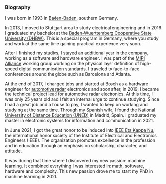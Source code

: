 ### Biography

I was born in 1993 in [Baden-Baden](https://en.wikipedia.org/wiki/Baden-Baden), southern Germany. 

In 2013, I moved to Stuttgart area to study electrical engineering and in 2016 I graduated my bachelor at 
the [Baden-Wuerttemberg Cooperative State University (DHBW)](https://www.dhbw-stuttgart.de/horb/en/). This is a special program in Germany, where
you study and work at the same time gaining practical experience very soon. 

After I finished my studies, I stayed an additional year in the company, working as a software and hardware engineer. I was part of the [MIPI Alliance](https://www.mipi.org/) 
working group working on the physical layer definition of high-speed digital communication standards. I traveled to face-to-face conferences around the globe such as Barcelona and Atlanta.

At the end of 2017, I changed jobs and started at Bosch as a hardware engineer for [automotive radar](https://www.bosch-mobility-solutions.com/en/solutions/sensors/front-radar-sensor/) 
electronics and soon after, in 2019, I became the technical project lead for automotive radar electronics. At this time, I was only 25 years old and I felt an internal urge
to continue studying. Since I had a great job and a house to pay, I wanted to keep on working and studying at the same time. Through my Spanish wife, I found the 
[National University of Distance Education (UNED)](https://www.uned.es/universidad/inicio/en/) in Madrid, Spain. I graduated my master in electronic systems for information 
and communication in 2021. 

In June 2021, I got the great honor to be induced into [IEEE Eta Kappa Nu](https://hkn.ieee.org/), the international honor society of the Institute of Electrical and Electronics Engineers (IEEE). 
The organization promotes excellence in the profession and in education through an emphasis on scholarship, character, and attitude.

It was during that time where I discovered my new passion: machine learning. It combined everything I was interested in: math, software, hardware and complexity.
This new passion drove me to start my PhD in machine learning in 2021. 
 
